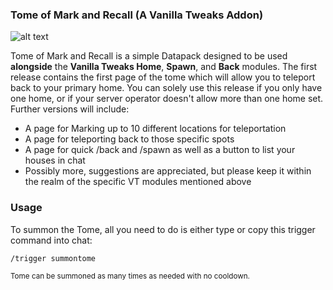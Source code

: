 ### **Tome of Mark and Recall (A Vanilla Tweaks Addon)**

![alt text](https://i.imgur.com/BPc5jq0.png)

Tome of Mark and Recall is a simple Datapack designed to be used **alongside** the **Vanilla Tweaks Home**, **Spawn**, and **Back** modules.
The first release contains the first page of the tome which will allow you to teleport back to your primary home. You can solely use this release if you only have one home, or if your server operator doesn't allow more than one home set. Further versions will include:

- A page for Marking up to 10 different locations for teleportation
- A page for teleporting back to those specific spots
- A page for quick /back and /spawn as well as a button to list your houses in chat
- Possibly more, suggestions are appreciated, but please keep it within the realm of the specific VT modules mentioned above

### **Usage**
To summon the Tome, all you need to do is either type or copy this trigger command into chat:
```
/trigger summontome
```
<sub>Tome can be summoned as many times as needed with no cooldown.</sub>